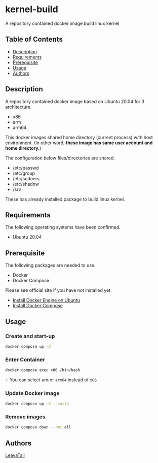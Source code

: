 # kernel-build

A repository contained docker image build linux kernel

## Table of Contents

- [Description](#Description)
- [Requirements](#Requirements)
- [Prerequisite](Prerequisite)
- [Usage](#Usage)
- [Authors](#Authors)

## Description

A repository contained docker image based on Ubuntu 20.04 for 3 architecture.

- x86
- arm
- arm64

This docker images shared home directory (current process) with host environment.
(In other word, **these image has same user account and home directory.**)

The configuration below files/directories are shared.

- /etc/passwd
- /etc/group
- /etc/sudoers
- /etc/shadow
- /srv

These has already installed package to build linux kernel.

## Requirements

The following operating systems have been confirmed.

- Ubuntu 20.04

## Prerequisite

The following packages are needed to use.

- Docker
- Docker Compose

Please see official site if you have not installed yet.

- [Install Docker Engine on Ubuntu](https://docs.docker.com/engine/install/ubuntu)
- [Install Docker Compose](https://docs.docker.com/compose/install)

## Usage

### Create and start-up

```sh
docker compose up -d
```

### Enter Container

```sh
docker compose exec x86 /bin/bash
```

:bulb: You can select `arm` or `arm64` instead of `x86`

### Update Docker image

```sh
docker compose up -d --build
```

### Remove images

```sh
docker compose down --rmi all
```

## Authors

[LeavaTail](https://github.com/LeavaTail)
